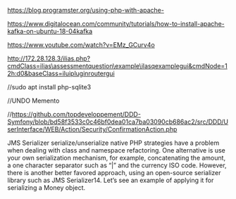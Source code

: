 https://blog.programster.org/using-php-with-apache-

https://www.digitalocean.com/community/tutorials/how-to-install-apache-kafka-on-ubuntu-18-04kafka


https://www.youtube.com/watch?v=EMz_GCurv4o


http://172.28.128.3/ilias.php?cmdClass=ilias\assessmentquestion\example\ilasqexamplegui&cmdNode=12h:d0&baseClass=iluipluginroutergui


//sudo apt install php-sqlite3

//UNDO Memento

//https://github.com/topdeveloppement/DDD-Symfony/blob/bd58f3533c0c46bf0dea01ca7ba03090cb686ac2/src/DDD/UserInterface/WEB/Action/Security/ConfirmationAction.php


JMS Serializer
serialize/unserialize native PHP strategies have a problem when dealing with class and
namespace refactoring. One alternative is use your own serialization mechanism, for example,
concatenating the amount, a one character separator such as “|” and the currency ISO code. However,
there is another better favored approach, using an open-source serializer library such as JMS
Serializer14. Let’s see an example of applying it for serializing a Money object.
